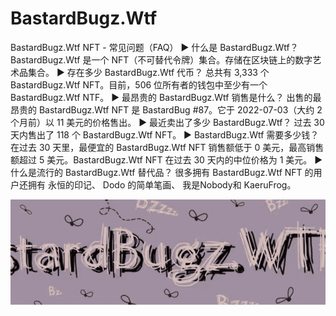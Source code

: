 # BastardBugz.Wtf

BastardBugz.Wtf NFT - 常见问题（FAQ）
▶ 什么是 BastardBugz.Wtf？
BastardBugz.Wtf 是一个 NFT（不可替代令牌）集合。存储在区块链上的数字艺术品集合。
▶ 存在多少 BastardBugz.Wtf 代币？
总共有 3,333 个 BastardBugz.Wtf NFT。目前，506 位所有者的钱包中至少有一个 BastardBugz.Wtf NTF。
▶ 最昂贵的 BastardBugz.Wtf 销售是什么？
出售的最昂贵的 BastardBugz.Wtf NFT 是 BastardBug #87。它于 2022-07-03（大约 2 个月前）以 11 美元的价格售出。
▶ 最近卖出了多少 BastardBugz.Wtf？
过去 30 天内售出了 118 个 BastardBugz.Wtf NFT。
▶ BastardBugz.Wtf 需要多少钱？
在过去 30 天里，最便宜的 BastardBugz.Wtf NFT 销售额低于 0 美元，最高销售额超过 5 美元。BastardBugz.Wtf NFT 在过去 30 天内的中位价格为 1 美元。
▶ 什么是流行的 BastardBugz.Wtf 替代品？
很多拥有 BastardBugz.Wtf NFT 的用户还拥有 永恒的印记、 Dodo 的简单笔画、 我是Nobody和 KaeruFrog。

![nft](微信截图_20220825155034.png)

